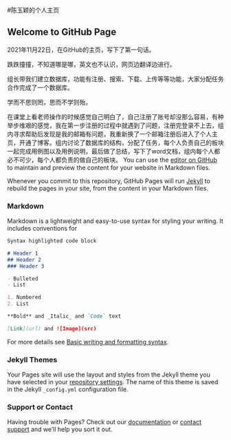 #陈玉颖的个人主页
## Welcome to GitHub Page

2021年11月22日，在GitHub的主页，写下了第一句话。

跌跌撞撞，不知道哪是哪，英文也不认识，网页边翻译边进行。

组长带我们建立数据库，功能有注册、搜索、下载、上传等等功能，大家分配任务合作完成了一个数据库。

学而不思则罔，思而不学则殆。

在课堂上看老师操作的时候感觉自己明白了，自己注册了账号却没那么容易，有种举步维艰的感觉，我在第一步注册的过程中就遇到了问题，注册完登录不上去，组内寻求帮助后发现是我的邮箱有问题，我重新换了一个邮箱注册后进入了个人主页，开通了博客。组内讨论了数据库的结构，分配了任务，每个人负责自己的板块一起完成用例图以及用例说明，最后做了总结，写下了word文档，组内每个人都必不可少，每个人都负责的做自己的板块。
You can use the [editor on GitHub](https://github.com/chenyuying01229/20192123010ChenYuYing/edit/gh-pages/index.md) to maintain and preview the content for your website in Markdown files.

Whenever you commit to this repository, GitHub Pages will run [Jekyll](https://jekyllrb.com/) to rebuild the pages in your site, from the content in your Markdown files.

### Markdown

Markdown is a lightweight and easy-to-use syntax for styling your writing. It includes conventions for

```markdown
Syntax highlighted code block

# Header 1
## Header 2
### Header 3

- Bulleted
- List

1. Numbered
2. List

**Bold** and _Italic_ and `Code` text

[Link](url) and ![Image](src)
```

For more details see [Basic writing and formatting syntax](https://docs.github.com/en/github/writing-on-github/getting-started-with-writing-and-formatting-on-github/basic-writing-and-formatting-syntax).

### Jekyll Themes

Your Pages site will use the layout and styles from the Jekyll theme you have selected in your [repository settings](https://github.com/chenyuying01229/20192123010ChenYuYing/settings/pages). The name of this theme is saved in the Jekyll `_config.yml` configuration file.

### Support or Contact

Having trouble with Pages? Check out our [documentation](https://docs.github.com/categories/github-pages-basics/) or [contact support](https://support.github.com/contact) and we’ll help you sort it out.

